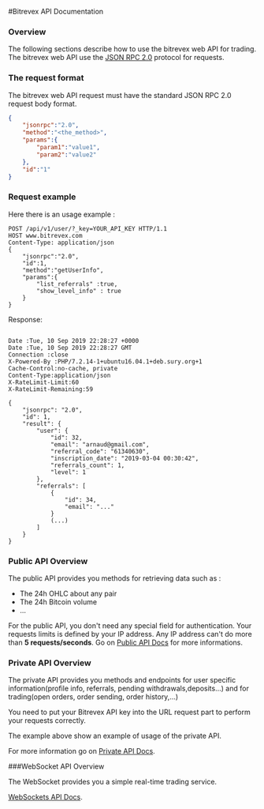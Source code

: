 #Bitrevex API Documentation

### Overview

The following sections describe how to use the bitrevex web API for trading. The bitrevex web API use the [JSON RPC 2.0](https://en.wikipedia.org/wiki/JSON-RPC) protocol for requests. 

### The request format

The bitrevex web API request must have the standard JSON RPC 2.0 request body format.
```json
{
	"jsonrpc":"2.0",
	"method":"<the_method>",
	"params":{
		"param1":"value1",
		"param2":"value2"
	},
	"id":"1" 
}
```

### Request example

Here there is an usage example : 

```text
POST /api/v1/user/?_key=YOUR_API_KEY HTTP/1.1
HOST www.bitrevex.com
Content-Type: application/json
{
	"jsonrpc":"2.0",
	"id":1,
	"method":"getUserInfo",
	"params":{
		"list_referrals" :true,
		"show_level_info" : true
	}
}
```
Response:

```text

Date :Tue, 10 Sep 2019 22:28:27 +0000
Date :Tue, 10 Sep 2019 22:28:27 GMT
Connection :close
X-Powered-By :PHP/7.2.14-1+ubuntu16.04.1+deb.sury.org+1
Cache-Control:no-cache, private
Content-Type:application/json
X-RateLimit-Limit:60
X-RateLimit-Remaining:59

{
    "jsonrpc": "2.0",
    "id": 1,
    "result": {
        "user": {
            "id": 32,
            "email": "arnaud@gmail.com",
            "referral_code": "61340630",
            "inscription_date": "2019-03-04 00:30:42",
            "referrals_count": 1,
            "level": 1
        },
        "referrals": [
            {
                "id": 34,
                "email": "..."
            }
            (...)
        ]
    }
}

```

### Public API Overview

The public API provides you methods for retrieving data such as : 

- The 24h OHLC about any pair
- The 24h Bitcoin volume
- ...

For the public API, you don't need any special field for authentication. Your requests limits is defined by your IP address. Any IP address can't do more than **5 requests/seconds**. Go on [Public API Docs](./public_api_docs/public_api.md) for more informations. 


### Private API Overview

The private API provides you methods and endpoints for user specific information(profile info, referrals, pending withdrawals,deposits...)  and for trading(open orders, order sending, order history,...) 

You need to put your Bitrevex API key into the URL request part to perform your requests correctly. 

The example above show an example of usage of the private API.

For more information go on [Private API Docs](./private_api_docs/private_api.md).


###WebSocket API Overview

The WebSocket provides you a simple real-time trading service. 

[WebSockets API Docs](./websockets/.md).